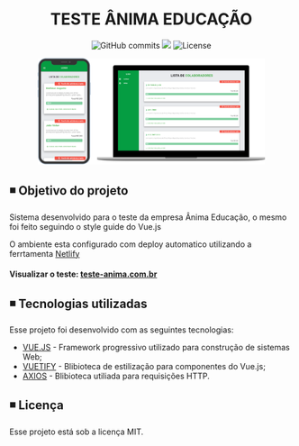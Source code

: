 <h1 align="center">
  TESTE ÂNIMA EDUCAÇÃO
</h1>

<p align="center">   
   <img alt="GitHub commits" src="https://badgen.net/github/commits/matheusasg09/teste-anima">

  <img  src="https://badgen.net/badge/stars/%E2%98%85%E2%98%85%E2%98%85%E2%98%85%E2%98%85">
  
  <img alt="License" src="https://badgen.net/badge/license/MIT/blue">
</p>

<p align="center">
  <img alt="Frontend" src="public/git-teste.png" width="80%">
</p>

## ◾ Objetivo do projeto

Sistema desenvolvido para o teste da empresa Ânima Educação, o mesmo foi feito seguindo o style guide do Vue.js

O ambiente esta configurado com deploy automatico utilizando a ferrtamenta [Netlify](https://www.netlify.com/) 


#### Visualizar o teste: [teste-anima.com.br](https://cranky-cori-097d1f.netlify.app/#/)

## ◾ Tecnologias utilizadas

Esse projeto foi desenvolvido com as seguintes tecnologias:

- [VUE.JS](https://br.vuejs.org/) - Framework progressivo utilizado para construção de sistemas Web;
- [VUETIFY](https://vuetifyjs.com/en/) - Blibioteca de estilização para componentes do Vue.js;
- [AXIOS](https://github.com/axios/axios) - Blibioteca utiliada para requisições HTTP.

## ◾ Licença

Esse projeto está sob a licença MIT.
